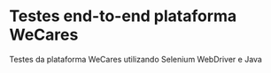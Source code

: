 # Testes end-to-end plataforma WeCares
Testes da plataforma WeCares utilizando Selenium WebDriver e Java

